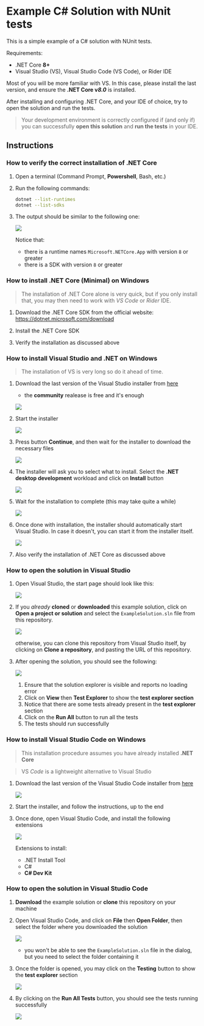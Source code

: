 # Example C# Solution with NUnit tests

This is a simple example of a C# solution with NUnit tests.

Requirements:
- .NET Core __8+__
- Visual Studio (VS), Visual Studio Code (VS Code), or Rider IDE

Most of you will be more familiar with VS.
In this case, please install the last version, and ensure the __.NET Core v*8.0*__ is installed.

After installing and configuring .NET Core, and your IDE of choice,
try to open the solution and run the tests.

> Your development environment is correctly configured if (and only if) you can 
> successfully __open this solution__ and __run the tests__ in your IDE.

## Instructions

### How to verify the correct installation of .NET Core

1. Open a terminal (Command Prompt, __Powershell__, Bash, etc.)

2. Run the following commands:

    ```bash
    dotnet --list-runtimes
    dotnet --list-sdks
    ```

3. The output should be similar to the following one:

    ![](.pictures/dotnet-test.png)

    Notice that:
    + there is a runtime names `Microsoft.NETCore.App` with version `8` or greater
    + there is a SDK with version `8` or greater

### How to install .NET Core (Minimal) on Windows

> The installation of .NET Core alone is very quick, 
> but if you only install that, you may then need to work with _VS Code_ or _Rider_ IDE.

1. Download the .NET Core SDK from the official website: https://dotnet.microsoft.com/download

2. Install the .NET Core SDK

3. Verify the installation as discussed above

### How to install Visual Studio and .NET on Windows

> The installation of VS is very long so do it ahead of time.

1. Download the last version of the Visual Studio installer from [here](https://visualstudio.microsoft.com/it/thank-you-downloading-visual-studio/?sku=Community&channel=Release&version=VS2022&source=VSLandingPage&cid=2030&passive=false)
    + the __community__ realease is free and it's enough 

    ![](.pictures/vs-install-webpage.png)

2. Start the installer

    ![](.pictures/vs-install-welcome.png)

3. Press button __Continue__, and then wait for the installer to download the necessary files
    
    ![](.pictures/vs-install-download-installer.png)

4. The installer will ask you to select what to install. 
Select the __.NET desktop development__ workload and click on __Install__ button

    ![](.pictures/vs-install-select.png)

5. Wait for the installation to complete (this may take quite a while)
    
    ![](.pictures/vs-install-installing.png)

6. Once done with installation, the installer should automatically start Visual Studio.
In case it doesn't, you can start it from the installer itself.
    
    ![](.pictures/vs-install-done.png)

7. Also verify the installation of .NET Core as discussed above

### How to open the solution in Visual Studio

1. Open Visual Studio, the start page should look like this:

    ![](.pictures/vs-first-open.png)

2. If you _already_ __cloned__ or __downloaded__ this example solution, click on __Open a project or solution__ 
and select the `ExampleSolution.sln` file from this repository.

    ![](.pictures/vs-first-open2.png)

    otherwise, you can clone this repository from Visual Studio itself, by clicking on __Clone a repository__,
    and pasting the URL of this repository.

3. After opening the solution, you should see the following:

    ![](.pictures/vs-run-tests.png)

    1. Ensure that the solution explorer is visible and reports no loading error
    2. Click on __View__ then __Test Explorer__ to show the __test explorer section__
    3. Notice that there are some tests already present in the __test explorer__ section
    4. Click on the __Run All__ button to run all the tests
    5. The tests should run successfully


### How to install Visual Studio __Code__ on Windows

> This installation procedure assumes you have already installed __.NET Core__

> VS _Code_ is a lightweight alternative to Visual Studio

1. Download the last version of the Visual Studio Code installer from [here](https://code.visualstudio.com/download)

    ![](.pictures/code-install.png)

2. Start the installer, and follow the instructions, up to the end

3. Once done, open Visual Studio Code, and install the following extensions

    ![](.pictures/code-extensions.png)

    Extensions to install:
    + .NET Install Tool
    + C#
    + __C# Dev Kit__

### How to open the solution in Visual Studio Code

1. __Download__ the example solution or __clone__ this repository on your machine

2. Open Visual Studio Code, and click on __File__ then __Open Folder__, then select the folder where you downloaded the solution

    ![](.pictures/code-open.png)

    - you won't be able to see the `ExampleSolution.sln` file in the dialog, but you need to select the folder containing it

3. Once the folder is opened, you may click on the __Testing__ button to show the __test explorer__ section

    ![](.pictures/code-tests-before.png)

4. By clicking on the __Run All Tests__ button, you should see the tests running successfully

    ![](.pictures/code-tests-after.png)